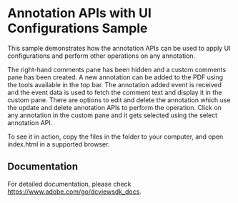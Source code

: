 # Annotation APIs with UI Configurations Sample

This sample demonstrates how the annotation APIs can be used to apply UI configurations and perform other operations on any annotation. 

The right-hand comments pane has been hidden and a custom comments pane has been created.
A new annotation can be added to the PDF using the tools available in the top bar.
The annotation added event is received and the event data is used to fetch the comment text and display it in the custom pane.
There are options to edit and delete the annotation which use the update and delete annotation APIs to perform the operation.
Click on any annotation in the custom pane and it gets selected using the select annotation API.

To see it in action, copy the files in the folder to your computer, and open index.html in a supported browser.

## Documentation

For detailed documentation, please check https://www.adobe.com/go/dcviewsdk_docs.
